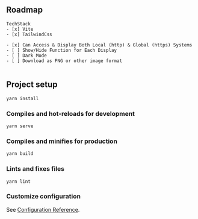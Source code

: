 ## Roadmap

```
TechStack
- [x] Vite
- [x] TailwindCss

- [x] Can Access & Display Both Local (http) & Global (https) Systems
- [ ] Show/Hide Function for Each Display
- [ ] Dark Mode
- [ ] Download as PNG or other image format


```

## Project setup
```
yarn install
```

### Compiles and hot-reloads for development
```
yarn serve
```

### Compiles and minifies for production
```
yarn build
```

### Lints and fixes files
```
yarn lint
```

### Customize configuration
See [Configuration Reference](https://cli.vuejs.org/config/).
